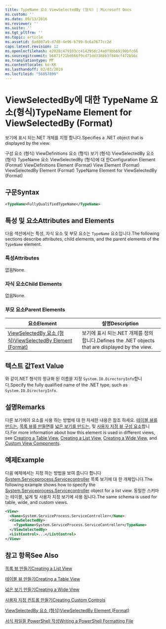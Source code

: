 ```yaml
---
title: TypeName 요소 ViewSelectedBy (형식) | Microsoft Docs
ms.custom: ''
ms.date: 09/13/2016
ms.reviewer: ''
ms.suite: ''
ms.tgt_pltfrm: ''
ms.topic: article
ms.assetid: 0ad807a9-d7d8-4e96-b799-9c6a7677cc2d
caps.latest.revision: 12
ms.openlocfilehash: e2028c479103cc414295dc24a0f9bb69190bfc66
ms.sourcegitcommit: b6871f21bd666f9cd71dd336bb3f844cf472b56c
ms.translationtype: MT
ms.contentlocale: ko-KR
ms.lasthandoff: 02/03/2019
ms.locfileid: "56857899"
---
```

# <a name="typename-element-for-viewselectedby-format"></a><span data-ttu-id="78b2b-102">ViewSelectedBy에 대한 TypeName 요소(형식)</span><span class="sxs-lookup"><span data-stu-id="78b2b-102">TypeName Element for ViewSelectedBy (Format)</span></span>

<span data-ttu-id="78b2b-103">보기에 표시 되는.NET 개체를 지정 합니다.</span><span class="sxs-lookup"><span data-stu-id="78b2b-103">Specifies a .NET object that is displayed by the view.</span></span>

<span data-ttu-id="78b2b-104">구성 요소 (형식) ViewDefinitions 요소 (형식) 보기 (형식) ViewSelectedBy 요소 (형식) TypeName 요소 ViewSelectedBy (형식)에 대 한</span><span class="sxs-lookup"><span data-stu-id="78b2b-104">Configuration Element (Format) ViewDefinitions Element (Format) View Element (Format) ViewSelectedBy Element (Format) TypeName Element for ViewSelectedBy (Format)</span></span>

## <a name="syntax"></a><span data-ttu-id="78b2b-105">구문</span><span class="sxs-lookup"><span data-stu-id="78b2b-105">Syntax</span></span>

```xml
<TypeName>FullyQualifiedTypeName</TypeName>
```

## <a name="attributes-and-elements"></a><span data-ttu-id="78b2b-106">특성 및 요소</span><span class="sxs-lookup"><span data-stu-id="78b2b-106">Attributes and Elements</span></span>

<span data-ttu-id="78b2b-107">다음 섹션에서는 특성, 자식 요소 및 부모 요소는 `TypeName` 요소입니다.</span><span class="sxs-lookup"><span data-stu-id="78b2b-107">The following sections describe attributes, child elements, and the parent elements of the `TypeName` element.</span></span>

### <a name="attributes"></a><span data-ttu-id="78b2b-108">특성</span><span class="sxs-lookup"><span data-stu-id="78b2b-108">Attributes</span></span>

<span data-ttu-id="78b2b-109">없음</span><span class="sxs-lookup"><span data-stu-id="78b2b-109">None.</span></span>

### <a name="child-elements"></a><span data-ttu-id="78b2b-110">자식 요소</span><span class="sxs-lookup"><span data-stu-id="78b2b-110">Child Elements</span></span>

<span data-ttu-id="78b2b-111">없음</span><span class="sxs-lookup"><span data-stu-id="78b2b-111">None.</span></span>

### <a name="parent-elements"></a><span data-ttu-id="78b2b-112">부모 요소</span><span class="sxs-lookup"><span data-stu-id="78b2b-112">Parent Elements</span></span>

|<span data-ttu-id="78b2b-113">요소</span><span class="sxs-lookup"><span data-stu-id="78b2b-113">Element</span></span>|<span data-ttu-id="78b2b-114">설명</span><span class="sxs-lookup"><span data-stu-id="78b2b-114">Description</span></span>|
|-------------|-----------------|
|[<span data-ttu-id="78b2b-115">ViewSelectedBy 요소 (형식)</span><span class="sxs-lookup"><span data-stu-id="78b2b-115">ViewSelectedBy Element (Format)</span></span>](./viewselectedby-element-format.md)|<span data-ttu-id="78b2b-116">보기에 표시 되는.NET 개체를 정의 합니다.</span><span class="sxs-lookup"><span data-stu-id="78b2b-116">Defines the .NET objects that are displayed by the view.</span></span>|

## <a name="text-value"></a><span data-ttu-id="78b2b-117">텍스트 값</span><span class="sxs-lookup"><span data-stu-id="78b2b-117">Text Value</span></span>

<span data-ttu-id="78b2b-118">와 같이.NET 형식의 정규화 된 이름을 지정 `System.IO.DirectoryInfo`합니다.</span><span class="sxs-lookup"><span data-stu-id="78b2b-118">Specify the fully qualified name of the .NET type, such as `System.IO.DirectoryInfo`.</span></span>

## <a name="remarks"></a><span data-ttu-id="78b2b-119">설명</span><span class="sxs-lookup"><span data-stu-id="78b2b-119">Remarks</span></span>

<span data-ttu-id="78b2b-120">다른 보기에이 요소를 사용 하는 방법에 대 한 자세한 내용은 참조 하세요. [테이블 뷰를 만드는](./creating-a-table-view.md), [목록 뷰를 만들면](./creating-a-list-view.md)를 [넓은 보기를 만드는](./creating-a-wide-view.md), 및 [ 사용자 지정 뷰 구성 요소](./creating-custom-controls.md)합니다.</span><span class="sxs-lookup"><span data-stu-id="78b2b-120">For more information about how this element is used in different views, see [Creating a Table View](./creating-a-table-view.md), [Creating a List View](./creating-a-list-view.md), [Creating a Wide View](./creating-a-wide-view.md), and [Custom View Components](./creating-custom-controls.md).</span></span>

## <a name="example"></a><span data-ttu-id="78b2b-121">예제</span><span class="sxs-lookup"><span data-stu-id="78b2b-121">Example</span></span>

<span data-ttu-id="78b2b-122">다음 예제에서는 지정 하는 방법을 보여 줍니다 합니다 [System.Serviceprocess.Servicecontroller](/dotnet/api/System.ServiceProcess.ServiceController) 목록 보기에 대 한 개체입니다.</span><span class="sxs-lookup"><span data-stu-id="78b2b-122">The following example shows how to specify the [System.Serviceprocess.Servicecontroller](/dotnet/api/System.ServiceProcess.ServiceController) object for a list view.</span></span> <span data-ttu-id="78b2b-123">동일한 스키마는 테이블, 넓게 및 사용자 지정 보기에 사용 됩니다.</span><span class="sxs-lookup"><span data-stu-id="78b2b-123">The same schema is used for table, wide, and custom views.</span></span>

```xml
<View>
  <Name>System.ServiceProcess.ServiceController</Name>
  <ViewSelectedBy>
    <TypeName>System.ServiceProcess.ServiceController</TypeName>
  </ViewSelectedBy>
  <ListControl>...</ListControl>
</View>
```

## <a name="see-also"></a><span data-ttu-id="78b2b-124">참고 항목</span><span class="sxs-lookup"><span data-stu-id="78b2b-124">See Also</span></span>

[<span data-ttu-id="78b2b-125">목록 뷰 만들기</span><span class="sxs-lookup"><span data-stu-id="78b2b-125">Creating a List View</span></span>](./creating-a-list-view.md)

[<span data-ttu-id="78b2b-126">테이블 뷰 만들기</span><span class="sxs-lookup"><span data-stu-id="78b2b-126">Creating a Table View</span></span>](./creating-a-table-view.md)

[<span data-ttu-id="78b2b-127">넓은 보기 만들기</span><span class="sxs-lookup"><span data-stu-id="78b2b-127">Creating a Wide View</span></span>](./creating-a-wide-view.md)

[<span data-ttu-id="78b2b-128">사용자 지정 컨트롤 만들기</span><span class="sxs-lookup"><span data-stu-id="78b2b-128">Creating Custom Controls</span></span>](./creating-custom-controls.md)

[<span data-ttu-id="78b2b-129">ViewSelectedBy 요소 (형식)</span><span class="sxs-lookup"><span data-stu-id="78b2b-129">ViewSelectedBy Element (Format)</span></span>](./viewselectedby-element-format.md)

[<span data-ttu-id="78b2b-130">서식 파일을 PowerShell 작성</span><span class="sxs-lookup"><span data-stu-id="78b2b-130">Writing a PowerShell Formatting File</span></span>](./writing-a-powershell-formatting-file.md)
